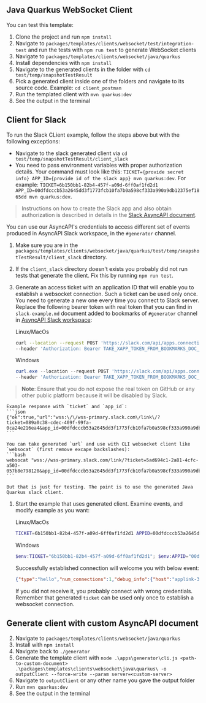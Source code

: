 
## Java Quarkus WebSocket Client

You can test this template:
1. Clone the project and run `npm install`
2. Navigate to `packages/templates/clients/websocket/test/integration-test` and run the tests with `npm run test` to generate WebSocket clients
3. Navigate to `packages/templates/clients/websocket/java/quarkus`
4. Install dependencies with `npm install` 
5. Navigate to the generated clients in the folder with `cd test/temp/snapshotTestResult`
6. Pick a generated client inside one of the folders and navigate to its source code. Example: `cd client_postman`
7. Run the templated client with `mvn quarkus:dev`
8. See the output in the terminal

## Client for Slack

To run the Slack CLient example, follow the steps above but with the following exceptions:

- Navigate to the slack generated client via `cd test/temp/snapshotTestResult/client_slack`
- You need to pass environment variables with proper authorization details. Your command must look like this: `TICKET={provide secret info} APP_ID={provide id of the slack app} mvn quarkus:dev`. For example: `TICKET=6b150bb1-82b4-457f-a09d-6ff0af1fd2d1 APP_ID=00dfdcccb53a2645dd3f1773fcb10fa7b0a598cf333a990a9db12375ef1865dd mvn quarkus:dev`.

> Instructions on how to create the Slack app and also obtain authorization is described in details in the [Slack AsyncAPI document](../../test/__fixtures__/asyncapi-slack-client.yml).

You can use our AsyncAPI's credentials to access different set of events produced in AsyncAPI Slack workspace, in the `#generator` channel.

1. Make sure you are in the `packages/templates/clients/websocket/java/quarkus/test/temp/snapshotTestResult/client_slack` directory.
2. If the `client_slack` directory doesn't exists you probably  did not run tests that generate the client. Fix this by running `npm run test`.
3. Generate an access ticket with an application ID that will enable you to establish a websocket connection. Such a ticket can be used only once. You need to generate a new one every time you connect to Slack server. Replace the following  bearer token with real token that you can find in `slack-example.md` document added to bookmarks of `#generator` channel in [AsyncAPI Slack workspace](https://www.asyncapi.com/slack-invite):
    
    Linux/MacOs
    ```bash
    curl --location --request POST 'https://slack.com/api/apps.connections.open' \
    --header 'Authorization: Bearer TAKE_XAPP_TOKEN_FROM_BOOKMARKS_DOC_IN_SLACK'
    ```

    Windows
    ```powershell
    curl.exe --location --request POST 'https://slack.com/api/apps.connections.open' `
    --header 'Authorization: Bearer TAKE_XAPP_TOKEN_FROM_BOOKMARKS_DOC_IN_SLACK'
    ```

>**Note**:  Ensure that you do not expose the real token on GitHub or any other public platform because it will be disabled by Slack.

    Example response with `ticket` and `app_id`:
    ```json
    {"ok":true,"url":"wss:\/\/wss-primary.slack.com\/link\/?ticket=089a0c38-cdec-409f-99fa-0ca24e216ea4&app_id=00dfdcccb53a2645dd3f1773fcb10fa7b0a598cf333a990a9db12375ef1865dd"}
    ```

    You can take generated `url` and use with CLI websocket client like `websocat` (first remove excape backslashes):
    ```bash
    websocat "wss://wss-primary.slack.com/link/?ticket=5ad694c1-2a81-4cfc-a503-057b8e798120&app_id=00dfdcccb53a2645dd3f1773fcb10fa7b0a598cf333a990a9db12375ef1865dd"
    ```

    But that is just for testing. The point is to use the generated Java Quarkus slack client.

1. Start the example that uses generated client. Examine events, and modify example as you want:
    
    Linux/MacOs
    ```bash
    TICKET=6b150bb1-82b4-457f-a09d-6ff0af1fd2d1 APPID=00dfdcccb53a2645dd3f1773fcb10fa7b0a598cf333a990a9db12375ef1865dd mvn quarkus:dev
    ```

    Windows
    ```powershell
    $env:TICKET="6b150bb1-82b4-457f-a09d-6ff0af1fd2d1"; $env:APPID="00dfdcccb53a2645dd3f1773fcb10fa7b0a598cf333a990a9db12375ef1865dd"; mvn quarkus:dev
    ```
    
    Successfully established connection will welcome you with below event:
    ```json
    {"type":"hello","num_connections":1,"debug_info":{"host":"applink-3","build_number":118,"approximate_connection_time":18060},"connection_info":{"app_id":"A08NKKBFGBD"}}
    ```
    If you did not receive it, you probably connect with wrong credentials. Remember that generated `ticket` can be used only once to establish a websocket connection.

## Generate client with custom AsyncAPI document

2. Navigate to `packages/templates/clients/websocket/java/quarkus`
3. Install with `npm install`
4. Navigate back to `./generator`
5. Generate the template client with `node .\apps\generator\cli.js <path-to-custom-document> .\packages\templates\clients\websocket\java\quarkus\ -o outputClient --force-write --param server=<custom-server>`
6. Navigate to `outputClient` or any other name you gave the output folder
7. Run `mvn quarkus:dev`
8. See the output in the terminal